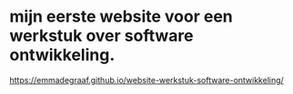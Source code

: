 # mijn eerste website voor een werkstuk over software ontwikkeling.
https://emmadegraaf.github.io/website-werkstuk-software-ontwikkeling/